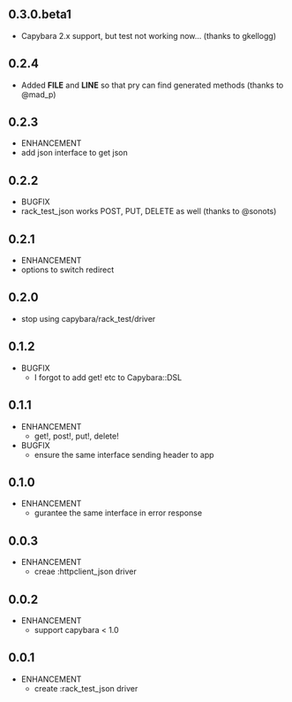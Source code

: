 ## 0.3.0.beta1
* Capybara 2.x support, but test not working now... (thanks to gkellogg)

## 0.2.4
* Added __FILE__ and __LINE__ so that pry can find generated methods (thanks to @mad_p)

## 0.2.3
* ENHANCEMENT
 * add json interface to get json

## 0.2.2
* BUGFIX
 * rack_test_json works POST, PUT, DELETE as well (thanks to @sonots)

## 0.2.1
* ENHANCEMENT
 * options to switch redirect

## 0.2.0
* stop using capybara/rack_test/driver

## 0.1.2
* BUGFIX
   * I forgot to add get! etc to Capybara::DSL

## 0.1.1
* ENHANCEMENT
    * get!, post!, put!, delete!
* BUGFIX
    * ensure the same interface sending header to app

## 0.1.0
* ENHANCEMENT
    * gurantee the same interface in error response

## 0.0.3
* ENHANCEMENT
    * creae :httpclient_json driver

## 0.0.2
* ENHANCEMENT
    * support capybara < 1.0

## 0.0.1
* ENHANCEMENT
    * create :rack_test_json driver
